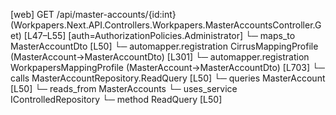 [web] GET /api/master-accounts/{id:int}  (Workpapers.Next.API.Controllers.Workpapers.MasterAccountsController.Get)  [L47–L55] [auth=AuthorizationPolicies.Administrator]
  └─ maps_to MasterAccountDto [L50]
    └─ automapper.registration CirrusMappingProfile (MasterAccount->MasterAccountDto) [L301]
    └─ automapper.registration WorkpapersMappingProfile (MasterAccount->MasterAccountDto) [L703]
  └─ calls MasterAccountRepository.ReadQuery [L50]
  └─ queries MasterAccount [L50]
    └─ reads_from MasterAccounts
  └─ uses_service IControlledRepository<MasterAccount>
    └─ method ReadQuery [L50]

